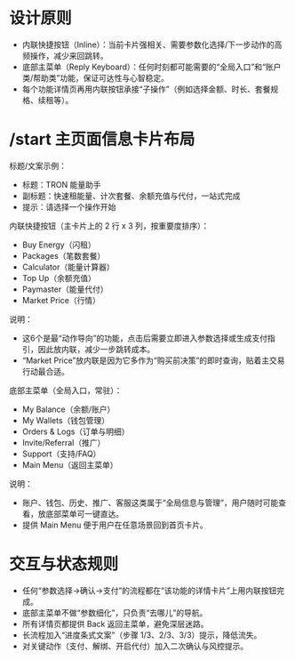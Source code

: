 # 设计原则
- 内联快捷按钮（Inline）：当前卡片强相关、需要参数化选择/下一步动作的高频操作，减少来回跳转。
- 底部主菜单（Reply Keyboard）：任何时刻都可能需要的“全局入口”和“账户类/帮助类”功能，保证可达性与心智稳定。
- 每个功能详情页再用内联按钮承接“子操作”（例如选择金额、时长、套餐规格、续租等）。

# /start 主页面信息卡片布局

标题/文案示例：
- 标题：TRON 能量助手
- 副标题：快速租能量、计次套餐、余额充值与代付，一站式完成
- 提示：请选择一个操作开始

内联快捷按钮（主卡片上的 2 行 x 3 列，按重要度排序）：
- Buy Energy（闪租）
- Packages（笔数套餐）
- Calculator（能量计算器）
- Top Up（余额充值）
- Paymaster（能量代付）
- Market Price（行情）

说明：
- 这6个是最“动作导向”的功能，点击后需要立即进入参数选择或生成支付指引，因此放内联，减少一步跳转成本。
- “Market Price”放内联是因为它多作为“购买前决策”的即时查询，贴着主交易行动最合适。

底部主菜单（全局入口，常驻）：
- My Balance（余额/账户）
- My Wallets（钱包管理）
- Orders & Logs（订单与明细）
- Invite/Referral（推广）
- Support（支持/FAQ）
- Main Menu（返回主菜单）

说明：
- 账户、钱包、历史、推广、客服这类属于“全局信息与管理”，用户随时可能查看，放底部菜单可一键直达。
- 提供 Main Menu 便于用户在任意场景回到首页卡片。

# 交互与状态规则
- 任何“参数选择→确认→支付”的流程都在“该功能的详情卡片”上用内联按钮完成。
- 底部主菜单不做“参数细化”，只负责“去哪儿”的导航。
- 所有详情页都提供 Back 返回主菜单，避免深层迷路。
- 长流程加入“进度条式文案”（步骤 1/3、2/3、3/3）提示，降低流失。
- 对关键动作（支付、解绑、开启代付）加入二次确认与风控提示。
